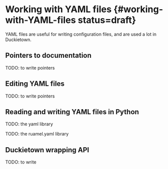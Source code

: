 # Working with YAML files {#working-with-YAML-files status=draft}

YAML files are useful for writing configuration files, and are used a lot
in Duckietown.

## Pointers to documentation

TODO: to write pointers

## Editing YAML files

TODO: to write pointers

## Reading and writing YAML files in Python

TODO: the yaml library

TODO: the ruamel.yaml library


## Duckietown wrapping API

TODO: to write
